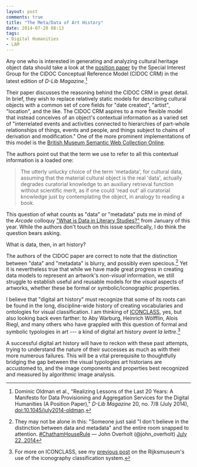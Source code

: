 ```yaml
---
layout: post
comments: true
title: "The Meta/Data of Art History"
date: 2014-07-28 08:13
tags: 
- Digital Humanities
- LAM
---
```


Any one who is interested in generating and analyzing cultural heritage object data should take a look at the [position paper][oldman] by the Special Interest Group for the CIDOC Conceptual Reference Model (CIDOC CRM) in the latest edition of *D-Lib Magazine*.[^1]

Their paper discusses the reasoning behind the CIDOC CRM in great detail.
In brief, they wish to replace relatively static models for describing cultural objects with a common set of core fields for "date created", "artist", "location", and the like.
The CIDOC CRM aspires to a more flexible model that instead conceives of an object's contextual information as a varied set of "interrelated events and activities connected to hierarchies of part-whole relationships of things, events and people, and things subject to chains of derivation and modification."
One of the more prominent implementations of this model is the [British Museum Semantic Web Collection Online][bmlod].

The authors point out that the term we use to refer to all this contextual information is a loaded one:

>The utterly unlucky choice of the term 'metadata', for cultural data, assuming that the material cultural object is the real 'data', actually degrades curatorial knowledge to an auxiliary retrieval function without scientific merit, as if one could 'read out' all curatorial knowledge just by contemplating the object, in analogy to reading a book.

This question of what counts as "data" or "metadata" puts me in mind of the *Arcade* colloquy ["What is Data in Literary Studies?"][arcade] from January of this year.
While the authors don't touch on this issue specifically, I do think the question bears asking.

What is data, then, in art history?

The authors of the CIDOC paper are correct to note that the distinction between "data" and "metadata" is blurry, and possibly even specious.[^3]
Yet it is nevertheless true that while we have made great progress in creating data models to represent an artwork's *non-visual* information, we still struggle to establish useful and reusable models for the *visual* aspects of artworks, whether these be formal or symbolic/iconographic properties.

I believe that "digital art history" must recognize that some of its roots can be found in the long, discipline-wide history of creating vocabularies and ontologies for visual classification.
I am thinking of [ICONCLASS], yes, but also looking back even farther: to Aby Warburg, Heinrich Wölfflin, Alois Riegl, and many others who have grappled with this question of formal and symbolic typologies in art --- a kind of digital art history *avant la lettre*.[^2]

A successful digital art history will have to reckon with these past attempts, trying to understand the nature of their successes as much as with their more numerous failures.
This will be a vital prerequisite to thoughtfully bridging the gap between the visual typologies art historians are accustomed to, and the image components and properties best recognized and measured by algorithmic image analysis.

[^2]: For more on ICONCLASS, see my [previous post](/2013/09/18/iconclass-and-charting-the-rijksmuseum.html) on the Rijksmuseum's use of the iconography classification system.

[ICONCLASS]: http://iconclass.org/

[oldman]: http://www.dlib.org/dlib/july14/oldman/07oldman.html

[^1]: Dominic Oldman et al., "Realizing Lessons of the Last 20 Years: A Manifesto for Data Provisioning and Aggregation Services for the Digital Humanities (A Position Paper)," *D-Lib Magazine* 20, no. 7/8 (July 2014), [doi:10.1045/july2014-oldman](http://dx.doi.org/doi:10.1045/july2014-oldman).

[bmlod]: http://collection.britishmuseum.org/

[arcade]: http://arcade.stanford.edu/content/what-data-literary-studies-1

[^3]: They may not be alone in this: "Someone just said &quot;I don&#39;t believe in the distinction between data and metadata&quot; and the entire room snapped to attention. <a href="https://twitter.com/hashtag/ChathamHouseRule?src=hash">#ChathamHouseRule</a> &mdash; John Overholt (@john_overholt) <a href="https://twitter.com/john_overholt/statuses/491574522110545920">July 22, 2014</a>
